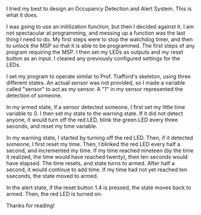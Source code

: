 I tried my best to design an Occupancy Detection and Alert System. This is what it does. 

I was going to use an initilization function, but then I decided against it. I am not spectacular at programming, and messing up a function was the last thing I need to do. My first steps were to stop the watchdog timer, and then to unlock the MSP so that it is able to be programmed. The first steps of any program requiring the MSP. I then set my LEDs as outputs and my reset button as an input. I cleared any previously configured settings for the LEDs. 

I set my program to operate similar to Prof. Trafford's skeleton, using three different states. An actual sensor was not provided, so I made a variable called "sensor" to act as my sensor. A "1" in my sensor represented the detection of someone. 

In my armed state, if a sensor  detected someone, I first set my little time variable to 0. I then set my state to the warning state. If it did not detect anyone, it would turn off the red LED, blink the green LED every three seconds, and reset my time variable. 

In my warning state, I started by turning off the red LED. Then, if it detected someone, I first reset my time. Then, I blinked the red LED every half a second, and incremented my time. If my time reached nineteen (by the time it realized, the time would have reached twenty), then ten seconds would have elapsed. The time resets, and state turns to armed. After half a second, it would continue to add time. If my time had not yet reached ten sseconds, the state moved to armed. 

In the alert state, if the reset button 1.4 is pressed, the state moves back to armed. Then, the red LED is turned on. 

Thanks for reading!
